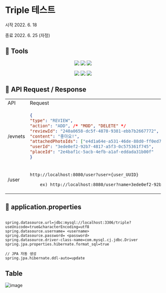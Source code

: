 # Triple 테스트

시작 2022. 6. 18

종료 2022. 6. 25 (자정)

## 🦐 Tools

<center>

![](https://img.shields.io/badge/JAVA-FF7800?style=for-the-badge&logo=JAVA&logoColor=white)
![](https://img.shields.io/badge/SPRINGBOOT-6DB33F?style=for-the-badge&logo=SPRINGBOOT&logoColor=white)
![](https://img.shields.io/badge/JPA-34E27A?style=for-the-badge&logo=JPA&logoColor=white)

![](https://img.shields.io/badge/Mysql-4479A1?style=for-the-badge&logo=Mysql&logoColor=white)
![](https://img.shields.io/badge/GRADLE-02303A?style=for-the-badge&logo=GRADLE&logoColor=white)
![](https://img.shields.io/badge/JUNIT5-25A162?style=for-the-badge&logo=JUNIT5&logoColor=white)

</center>

## 🦐 API Request / Response

<table>
<tr>
<td> API </td> <td> Request </td> <td> Response </td>
</tr>
<tr>
<td> /evnets  </td>
<td>

```json
{
"type": "REVIEW",
"action": "ADD", /* "MOD", "DELETE" */
"reviewId": "240a0658-dc5f-4878-9381-ebb7b2667772",
"content": "좋아요!",
"attachedPhotoIds": ["e4d1a64e-a531-46de-88d0-ff0ed70c0bb8", "afb0cef2-851d-4a50-bb07-9cc15cbdc332"],
"userId": "3ede0ef2-92b7-4817-a5f3-0c575361f745",
"placeId": "2e4baf1c-5acb-4efb-a1af-eddada31b00f"
}
```
</td>

<td>
 Boolean
</td>
</tr>

<tr>

<td> /user  </td>
<td>

```
http://localhost:8080/user?user={user_UUID}

    ex) http://localhost:8080/user?name=3ede0ef2-92b7-4817-a5f3-0c575361f745
```
</td>
<td>

```json
{
  "point": 1
}
```
</td>

</tr>
</table>


## 🦐 application.properties

```properties

spring.datasource.url=jdbc:mysql://localhost:3306/triple?useUnicode=true&characterEncoding=utf8
spring.datasource.username= <username>
spring.datasource.password= <password>
spring.datasource.driver-class-name=com.mysql.cj.jdbc.Driver
spring.jpa.properties.hibernate.format_sql=true

// JPA 자동 생성
spring.jpa.hibernate.ddl-auto=update
```

## Table

![image](https://user-images.githubusercontent.com/65659478/175563609-1ef29a15-eac3-4f77-b5fb-787044e08019.png)
